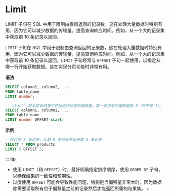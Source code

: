 # Limit

LIMIT 子句在 SQL 中用于限制由查询返回的记录数，这在处理大量数据时特别有用，因为它可以减少数据的传输量，提高查询响应时间。例如，从一个大的记录集中获取前 10 条记录以返回。

`LIMIT` 子句在 SQL 中用于限制由查询返回的记录数，这在处理大量数据时特别有用，因为它可以减少数据的传输量，提高查询响应时间。例如，从一个大的记录集中获取前 10 条记录以返回。`LIMIT` 子句经常与 `OFFSET` 子句一起使用，以指定从哪一行开始获取数据。这在实现分页功能时非常有用。

**语法**
```sql
SELECT column1, column2, ...
FROM table_name
LIMIT number;

--`start` 是从查询结果中开始返回记录的偏移量。第一条记录的偏移量是 0（而不是 1）。
SELECT column1, column2, ...
FROM table_name
LIMIT number OFFSET start;
```

**示例**

```sql
--跳过前 5 条记录，从第 6 条记录开始获取 5 条记录
SELECT * FROM products
LIMIT 5 OFFSET 5;
```

::: tip
- 使用 `LIMIT`（和 `OFFSET`）时，最好明确指定排序顺序，使用 `ORDER BY` 子句，以确保结果的一致性和预期性。
- 过度使用 `OFFSET` 可能会导致性能问题，特别是当偏移量非常大时，因为数据库需要读取所有位于偏移量之前的记录然后才能返回所需的结果集。
:::
